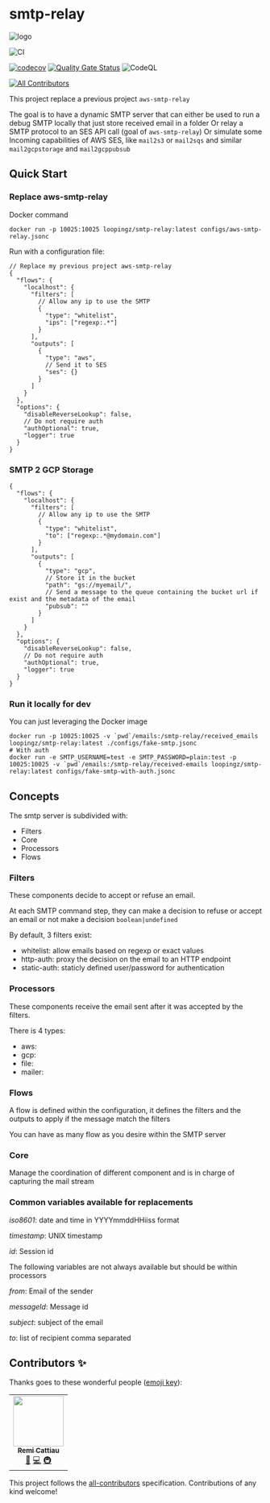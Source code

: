 # smtp-relay

![logo](https://raw.githubusercontent.com/loopingz/aws-smtp-relay/master/docs/aws-smtp-relay-logo.png)

![CI](https://github.com/loopingz/smtp-relay/workflows/CI/badge.svg)

[![codecov](https://codecov.io/gh/loopingz/smtp-relay/branch/main/graph/badge.svg?token=8BR86VbkKf)](https://codecov.io/gh/loopingz/smtp-relay)
[![Quality Gate Status](https://sonarcloud.io/api/project_badges/measure?project=loopingz_smtp-relay&metric=alert_status)](https://sonarcloud.io/summary/new_code?id=loopingz_smtp-relay)
![CodeQL](https://github.com/loopingz/smtp-relay/workflows/CodeQL/badge.svg)

<!-- ALL-CONTRIBUTORS-BADGE:START - Do not remove or modify this section -->
[![All Contributors](https://img.shields.io/badge/all_contributors-1-orange.svg?style=flat-square)](#contributors-)
<!-- ALL-CONTRIBUTORS-BADGE:END -->

This project replace a previous project `aws-smtp-relay`

The goal is to have a dynamic SMTP server that can either be used to run a debug SMTP locally that just store received email in a folder
Or relay a SMTP protocol to an SES API call (goal of `aws-smtp-relay`)
Or simulate some Incoming capabilities of AWS SES, like `mail2s3` or `mail2sqs` and similar `mail2gcpstorage` and `mail2gcppubsub`

## Quick Start


### Replace aws-smtp-relay

Docker command

```
docker run -p 10025:10025 loopingz/smtp-relay:latest configs/aws-smtp-relay.jsonc
```

Run with a configuration file:

```
// Replace my previous project aws-smtp-relay
{
  "flows": {
    "localhost": {
      "filters": [
        // Allow any ip to use the SMTP
        {
          "type": "whitelist",
          "ips": ["regexp:.*"]
        }
      ],
      "outputs": [
        {
          "type": "aws",
          // Send it to SES
          "ses": {}
        }
      ]
    }
  },
  "options": {
    "disableReverseLookup": false,
    // Do not require auth
    "authOptional": true,
    "logger": true
  }
}
```

### SMTP 2 GCP Storage

```
{
  "flows": {
    "localhost": {
      "filters": [
        // Allow any ip to use the SMTP
        {
          "type": "whitelist",
          "to": ["regexp:.*@mydomain.com"]
        }
      ],
      "outputs": [
        {
          "type": "gcp",
          // Store it in the bucket
          "path": "gs://myemail/",
          // Send a message to the queue containing the bucket url if exist and the metadata of the email
          "pubsub": ""
        }
      ]
    }
  },
  "options": {
    "disableReverseLookup": false,
    // Do not require auth
    "authOptional": true,
    "logger": true
  }
}
```

### Run it locally for dev

You can just leveraging the Docker image

```
docker run -p 10025:10025 -v `pwd`/emails:/smtp-relay/received_emails loopingz/smtp-relay:latest ./configs/fake-smtp.jsonc
# With auth
docker run -e SMTP_USERNAME=test -e SMTP_PASSWORD=plain:test -p 10025:10025 -v `pwd`/emails:/smtp-relay/received-emails loopingz/smtp-relay:latest configs/fake-smtp-with-auth.jsonc
```

## Concepts

The smtp server is subdivided with:

- Filters
- Core
- Processors
- Flows

### Filters

These components decide to accept or refuse an email.

At each SMTP command step, they can make a decision to refuse or accept an email or not make a decision `boolean|undefined`

By default, 3 filters exist:

- whitelist: allow emails based on regexp or exact values
- http-auth: proxy the decision on the email to an HTTP endpoint
- static-auth: staticly defined user/password for authentication

### Processors

These components receive the email sent after it was accepted by the filters.

There is 4 types:

- aws:
- gcp:
- file:
- mailer:

### Flows

A flow is defined within the configuration, it defines the filters and the outputs to apply if the message match the filters

You can have as many flow as you desire within the SMTP server

### Core

Manage the coordination of different component and is in charge of capturing the mail stream

### Common variables available for replacements

_iso8601_: date and time in YYYYmmddHHiiss format

_timestamp_: UNIX timestamp

_id_: Session id

The following variables are not always available but should be within processors

_from_: Email of the sender

_messageId_: Message id

_subject_: subject of the email

_to_: list of recipient comma separated

## Contributors ✨

Thanks goes to these wonderful people ([emoji key](https://allcontributors.org/docs/en/emoji-key)):

<!-- ALL-CONTRIBUTORS-LIST:START - Do not remove or modify this section -->
<!-- prettier-ignore-start -->
<!-- markdownlint-disable -->
<table>
  <tr>
    <td align="center"><a href="https://www.loopingz.com/"><img src="https://avatars.githubusercontent.com/u/3437026?v=4?s=100" width="100px;" alt=""/><br /><sub><b>Remi Cattiau</b></sub></a><br /><a href="https://github.com/loopingz/loopingz/smtp-relay/commits?author=loopingz" title="Documentation">📖</a> <a href="https://github.com/loopingz/loopingz/smtp-relay/commits?author=loopingz" title="Code">💻</a> <a href="#infra-loopingz" title="Infrastructure (Hosting, Build-Tools, etc)">🚇</a></td>
  </tr>
</table>

<!-- markdownlint-restore -->
<!-- prettier-ignore-end -->

<!-- ALL-CONTRIBUTORS-LIST:END -->

This project follows the [all-contributors](https://github.com/all-contributors/all-contributors) specification. Contributions of any kind welcome!
